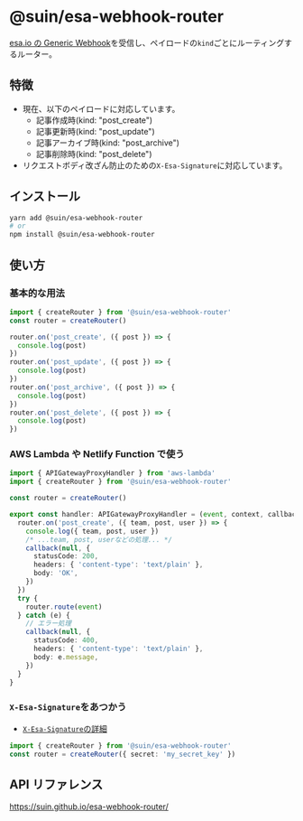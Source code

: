 # @suin/esa-webhook-router

[esa.io の Generic Webhook]を受信し、ペイロードの`kind`ごとにルーティングするルーター。

[esa.io の generic webhook]: https://docs.esa.io/posts/37

## 特徴

- 現在、以下のペイロードに対応しています。
  - 記事作成時(kind: "post_create")
  - 記事更新時(kind: "post_update")
  - 記事アーカイブ時(kind: "post_archive")
  - 記事削除時(kind: "post_delete")
- リクエストボディ改ざん防止のための`X-Esa-Signature`に対応しています。

## インストール

```bash
yarn add @suin/esa-webhook-router
# or
npm install @suin/esa-webhook-router
```

## 使い方

### 基本的な用法

```typescript
import { createRouter } from '@suin/esa-webhook-router'
const router = createRouter()

router.on('post_create', ({ post }) => {
  console.log(post)
})
router.on('post_update', ({ post }) => {
  console.log(post)
})
router.on('post_archive', ({ post }) => {
  console.log(post)
})
router.on('post_delete', ({ post }) => {
  console.log(post)
})
```

### AWS Lambda や Netlify Function で使う

```typescript
import { APIGatewayProxyHandler } from 'aws-lambda'
import { createRouter } from '@suin/esa-webhook-router'

const router = createRouter()

export const handler: APIGatewayProxyHandler = (event, context, callback) => {
  router.on('post_create', ({ team, post, user }) => {
    console.log({ team, post, user })
    /* ...team, post, userなどの処理... */
    callback(null, {
      statusCode: 200,
      headers: { 'content-type': 'text/plain' },
      body: 'OK',
    })
  })
  try {
    router.route(event)
  } catch (e) {
    // エラー処理
    callback(null, {
      statusCode: 400,
      headers: { 'content-type': 'text/plain' },
      body: e.message,
    })
  }
}
```

### `X-Esa-Signature`をあつかう

- [`X-Esa-Signature`の詳細](https://docs.esa.io/posts/37#X-Esa-Signature)

```typescript
import { createRouter } from '@suin/esa-webhook-router'
const router = createRouter({ secret: 'my_secret_key' })
```

## API リファレンス

https://suin.github.io/esa-webhook-router/
